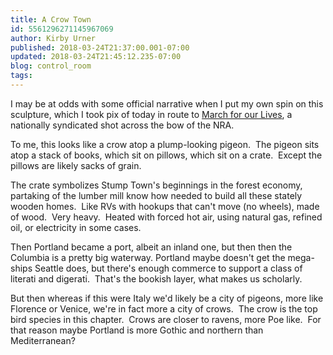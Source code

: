 ```yaml
---
title: A Crow Town
id: 5561296271145967069
author: Kirby Urner
published: 2018-03-24T21:37:00.001-07:00
updated: 2018-03-24T21:45:12.235-07:00
blog: control_room
tags: 
---
```


[](https://www.flickr.com/photos/kirbyurner/26124564877/in/dateposted-public/)

I may be at odds with some official narrative when I put my own spin on this sculpture, which I took pix of today in route to [March for our Lives](http://worldgame.blogspot.com/2018/03/the-big-march.html), a nationally syndicated shot across the bow of the NRA.

To me, this looks like a crow atop a plump-looking pigeon.  The pigeon sits atop a stack of books, which sit on pillows, which sit on a crate.  Except the pillows are likely sacks of grain.

The crate symbolizes Stump Town's beginnings in the forest economy, partaking of the lumber mill know how needed to build all these stately wooden homes.  Like RVs with hookups that can't move (no wheels), made of wood.  Very heavy.  Heated with forced hot air, using natural gas, refined oil, or electricity in some cases.

Then Portland became a port, albeit an inland one, but then then the Columbia is a pretty big waterway. Portland maybe doesn't get the mega-ships Seattle does, but there's enough commerce to support a class of literati and digerati.  That's the bookish layer, what makes us scholarly.

But then whereas if this were Italy we'd likely be a city of pigeons, more like Florence or Venice, we're in fact more a city of crows.  The crow is the top bird species in this chapter.  Crows are closer to ravens, more Poe like.  For that reason maybe Portland is more Gothic and northern than Mediterranean?